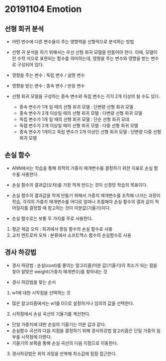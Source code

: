 20191104 Emotion
================

선형 회귀 분석
--------------
- 어떤 변수에 다른 변수들이 주는 영향력을 선형적으로 분석하는 방법
- 선형 귀 분석을 하기 위해서는 우선 선형 회귀 모델을 만들어야 한다. 이때, 모델이란 수학 식으로 표현되는 함수를 의미하는데, 영향을 주는 변수와 영향을 받는 변수로 구성되어 있다.

- 영향을 주는 변수 : 독립 변수 / 설명 변수
- 영향을 받는 변수 : 종속 변수 / 반응 변수

- 선형 회귀 모델을 구성하는 종속 변수와 독립 변수는 각각 2개 이상의 될 수도 있다.
  * 종속 변수가 1개 일 때의 선형 회귀 모델 : 단변량 선형 회귀 모델
  * 종속 변수가 2개 이상일 때의 선형 회귀 모델 : 다변량 선형 회귀 모델
  * 독립 변수가 1개 일 때의 선형 회귀 모델 : 단순 선형 회귀 모데
  * 독렙 변수가 2개 이상일 때의 선형 회귀 모델 : 다중 선형 회귀 모델
  * 종속 변수가 1개이고 독립 변수가 2개 이상인 선형 회귀 모델 : 단변량 다중 선형 회귀 모델

손실 함수
---------
- ANN에서는 학습을 통해 최적의 가중치 매개변수를 결정하기 위한 지표로 손실 함수를 사용한다.
- 손실 함수의 결과값(오차)를 가장 적게 만드는 것이 신경망 학습의 목표이다.
- 손실 함수의 결과값을 작게 만들기 위해서 가중치 매개변수를 조작해 나가는 과정이 학습, 각각의 가중치 매개변수를 어디로 얼마나 조절해야 손실 함수의 결과 값이 적어질지를 결정할 때 참고하는 것이 미분값(기울기)이다.

- 손실 함수로는 보통 두 가지를 주로 사용한다.
1. 평균 제곱 오차 : 회귀에서 항등 함수의 손실 함수로 사용
2. 교차 엔트로피 오차 : 분류에서 소프트맥스 함수의 손실함수로 사용

경사 하강법
-----------
- 경사 하강법 : 손실(cost)를 줄이는 알고리즘(미분 값(기울기)이 최소가 되는 점을 찾아 알맞은 weight(가중치 매개변수)를 찾아내는 것

- 경사 하강법을 찾는 순서
1. w1에 대한 시작점을 선택하는 것
 * 많은 알고리즘에서는 w1를 0으로 설정하거나 임의의 값을 선택한다.
2. 시작점에서 손실 곡선의 기울기를 계산한다.
 * 단일 가중치에 대한 손실의 기울기는 미분 값과 같다.
 * 손실함수 곡선의 다음 지점을 결정하기 위해 경사하강법 알고리즘은 단일 가중의 일부를 시작점에 더한다.
 * 기울기의 보폭을 통해 손실 곡선의 다음 지점으로 이동한다.
3. 경사하강법은 위의 과정을 반복해 최소값에 점점 접근한다.
